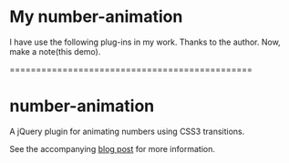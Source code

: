 
My number-animation
================

I have use the following plug-ins in my work.
Thanks to the author.
Now, make a note(this demo).




==============================================



number-animation
================

A jQuery plugin for animating numbers using CSS3 transitions.

See the accompanying
[blog post](http://www.scottlogic.co.uk/2012/09/picker-style-number-animation-with-jquery-and-css3/)
for more information.


